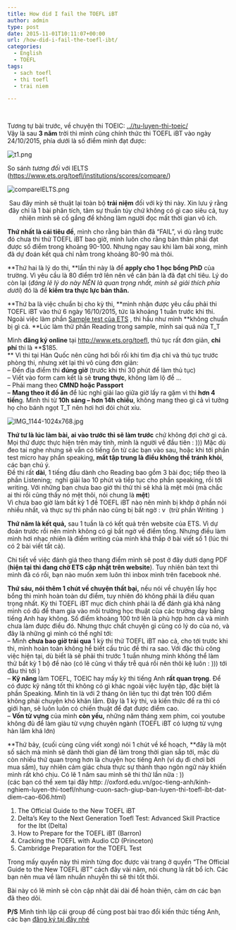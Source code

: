 ```yaml
---
title: How did I fail the TOEFL iBT
author: admin
type: post
date: 2015-11-01T10:11:07+00:00
url: /how-did-i-fail-the-toefl-ibt/
categories:
  - English
  - TOEFL
tags:
  - sach toefl
  - thi toefl
  - trai niem

---
```

&nbsp;

Tương tự bài trước, về chuyện thi TOEIC: <a href="..//tu-luyen-thi-toeic/" target="_blank">..//tu-luyen-thi-toeic/</a>  
Vậy là sau **3 năm** trời thì mình cũng chính thức thi TOEFL iBT vào ngày 24/10/2015, phía dưới là số điểm mình đạt được:


![t1.png](/wp-content/uploads/2015/11/t1.png)


So sánh _tương đối_ với IELTS (<a href="https: //www.ets.org/toefl/institutions/scores/compare/" target="_blank">https://www.ets.org/toefl/institutions/scores/compare/</a>)


![compareIELTS.png](/wp-content/uploads/2015/11/compareIELTS.png)


<p style="text-align: center;">
  Sau đây mình sẽ thuật lại toàn bộ <strong>trải niệm</strong> đối với kỳ thi này. Xin lưu ý rằng đây chỉ là 1 bài phân tích, tâm sự thuần túy chứ không có gì cao siêu cả, tuy nhiên mình sẽ cố gắng để không làm người đọc mất thời gian vô ích.
</p>

**Thứ nhất** **là cái tiêu đề**, mình cho rằng bản thân đã &#8220;FAIL&#8221;, vì dù rằng trước đó chưa thi thử TOEFL iBT bao giờ, mình luôn cho rằng bản thân phải đạt được số điểm trong khoảng 90-100. Nhưng ngay sau khi làm bài xong, mình đã dự đoán kết quả chỉ nằm trong khoảng 80-90 mà thôi.

**Thứ hai là lý do thi, **lần thi này là để **apply cho 1 học bổng PhD** của trường. Vì yêu cầu là 80 điểm trở lên nên về căn bản là đã đạt chỉ tiêu. Lý do còn lại (_đáng lẽ lý do này NÊN là quan trọng nhất, mình sẽ giải thích phía dưới_) đó là để **kiểm tra thực lực bản thân.**

**Thứ ba là việc chuẩn bị cho kỳ thi, **mình nhận được yêu cầu phải thi TOEFL iBT vào thứ 6 ngày 16/10/2015, tức là khoảng 1 tuần trước khi thi. Ngoài việc làm phần <a href="https: //www.ets.org/Media/Tests/TOEFL/pdf/SampleQuestions.pdf" target="_blank">Sample test của ETS</a> , thì hầu như mình **không chuẩn bị gì cả. **Lúc làm thử phần Reading trong sample, mình sai quá nửa T_T

Mình **đăng ký online** tại <a href="http: //www.ets.org/toefl" target="_blank">http://www.ets.org/toefl</a>, thủ tục rất đơn giản, **chi phí** thi là **$185.  
** Vì thi tại Hàn Quốc nên cũng hơi bối rối khi tìm địa chỉ và thủ tục trước phòng thi, nhưng xét lại thì vô cùng đơn giản:  
&#8211; Đến địa điểm thi **đúng giờ** (trước khi thi 30 phút để làm thủ tục)  
&#8211; Viết vào form cam kết là sẽ **trung thực**, không làm lộ đề &#8230;  
&#8211; Phải mang theo **CMND hoặc Passport**  
&#8211; **Mang theo ít đồ ăn** để lúc nghỉ giải lao giữa giờ lấy ra gặm vì thi **hơn 4 tiến**g. Mình thi từ **10h sáng &#8211; hơn 14h chiều**, không mang theo gì cả vì tưởng họ cho bánh ngọt T_T nên hơi hơi đói chút xíu.

<p style="text-align: center;">

![IMG_1144-1024x768.jpg](/wp-content/uploads/2015/11/IMG_1144-1024x768.jpg)

</p>

**Thứ tư là lúc làm bài, ai vào trước thì sẽ làm trước** chứ không đợi chờ gì cả. Mọi thứ được thực hiện trên máy tính, mình là người về đầu tiên : ))) Mặc dù đeo tai nghe nhưng sẽ vẫn có tiếng ồn từ các bạn vào sau, hoặc khi tới phần test micro hay phần speaking, **mất tập trung là điều không thể tránh khỏi**, các bạn chú ý.  
Đề thi rất **dài**, 1 tiếng đầu dành cho Reading bao gồm 3 bài đọc; tiếp theo là phần Listening;  nghỉ giải lao 10 phút và tiếp tục cho phần speaking, rồi tới writing. Với những bạn chưa bao giờ thi thử thì sẽ khá là mệt mỏi (mà chắc ai thi rồi cũng thấy nó mệt thôi, nói chung là **mệt**)  
Vì chưa bao giờ làm bất kỳ 1 đề TOEFL iBT nào nên mình bị khớp ở phần nói nhiều nhất, và thực sự thì phần nào cũng bị bất ngờ : v  (trừ phần Writing  )

**Thứ năm là kết quả,** sau 1 tuần là có kết quả trên website của ETS. Vì dự đoán trước rồi nên mình không có gì bất ngờ về điểm tổng. Nhưng điều làm mình hơi nhạc nhiên là điểm writing của mình khá thấp ở bài viết số 1 (lúc thi có 2 bài viết tất cả).

Chi tiết về việc đánh giá theo thang điểm mình sẽ post ở đây dưới dạng PDF (**hiện tại thì đang chờ ETS cập nhật trên website**). Tuy nhiên bản text thì mình đã có rồi, bạn nào muốn xem luôn thì inbox mình trên facebook nhé.

**Thứ sáu, nói thêm 1 chút về chuyện thất bại,** nếu nói về chuyện lấy học bổng thì mình hoàn toàn dư điểm, tuy nhiên đó không phải là điều quan trọng nhất. Kỳ thi TOEFL iBT mục đích chính phải là để đánh giá khả năng mình có đủ để tham gia vào môi trường học thuật của các trường dạy bằng tiếng Anh hay không. Số điểm khoảng 100 trở lên là phù hợp hơn cả và mình chưa làm được điều đó. Nhưng thực chất chuyện gì cũng có lý do của nó, và đây là những gì mình có thể nghĩ tới:  
&#8211; Mình **chưa bao giờ trải qua** 1 kỳ thi thử TOEFL iBT nào cả, cho tới trước khi thi, mình hoàn toàn không hề biết cấu trúc đề thi ra sao. Với đặc thù công việc hiện tại, dù biết là sẽ phải thi trước 1 tuần nhưng mình không thể làm thử bất kỳ 1 bộ đề nào (có lẽ cũng vì thấy trễ quá rồi nên thôi kệ luôn : ))) tới đâu thì tới )  
&#8211; **Kỹ năng** làm TOEFL, TOEIC hay mấy kỳ thi tiếng Anh **rất quan trọng**. Để có được kỹ năng tốt thì không có gì khác ngoài việc luyện tập, đặc biệt là phần Speaking. Mình tin là với 2 tháng ôn liên tục thì đạt trên 100 điểm không phải chuyện khó khăn lắm. Đây là 1 kỳ thi, và kiến thức đề ra thì có giới hạn, sẽ luôn luôn có chiến thuật để đạt được điểm cao.  
&#8211; **Vốn từ vựng** của mình **còn yếu,** những năm tháng xem phim, coi youtube không đủ để làm giàu từ vựng chuyên ngành (TOEFL iBT có lượng từ vựng hàn lâm khá lớn)

**Thứ bảy, (cuối cùng cũng viết xong) nói 1 chút về kế hoạch, **đây là một số sách mà mình sẽ dành thời gian để làm trong thời gian sắp tới, mặc dù còn nhiều thứ quan trọng hơn là chuyện học tiếng Anh (ví dụ đi chơi bời mua sắm), tuy nhiên cảm giác chưa thực sự thành thạo ngôn ngữ này khiến mình rất khó chịu. Có lẽ 1 năm sau mình sẽ thi thử lần nữa : ))  
(các bạn có thể xem tại đây http: //oxford.edu.vn/goc-tieng-anh/kinh-nghiem-luyen-thi-toefl/nhung-cuon-sach-giup-ban-luyen-thi-toefl-ibt-dat-diem-cao-606.html)

  1. The Official Guide to the New TOEFL iBT
  2. Delta&#8217;s Key to the Next Generation Toefl Test: Advanced Skill Practice for the Ibt (Delta)
  3. How to Prepare for the TOEFL iBT (Barron)
  4. Cracking the TOEFL with Audio CD (Princeton)
  5. Cambridge Preparation for the TOEFL Test

Trong mấy quyển này thì mình từng đọc được vài trang ở quyển &#8220;The Official Guide to the New TOEFL iBT&#8221; cách đây vài năm, nói chung là rất bổ ích. Các bạn nên mua về làm nhuần nhuyễn thì sẽ thi tốt thôi.

Bài này có lẽ mình sẽ còn cập nhật dài dài để hoàn thiện, cảm ơn các bạn đã theo dõi.

**P/S** Mình tính lập cái group để cùng post bài trao đổi kiến thức tiếng Anh, các bạn <a href="https: //www.facebook.com/groups/1631244160461360/" target="_blank">đăng ký tại đây nhé</a>

&nbsp;

 [1]: ../wp-content/uploads/2015/11/t1.png
 [2]: ../wp-content/uploads/2015/11/compareIELTS.png
